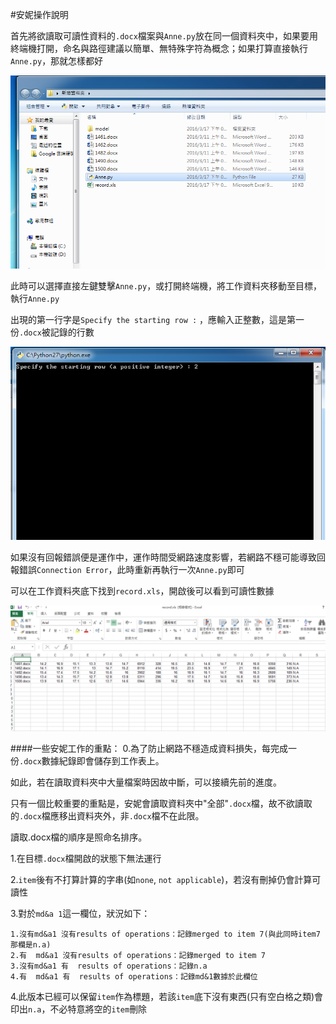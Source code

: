 #安妮操作說明

首先將欲讀取可讀性資料的`.docx`檔案與`Anne.py`放在同一個資料夾中，如果要用終端機打開，命名與路徑建議以簡單、無特殊字符為概念；如果打算直接執行`Anne.py`，那就怎樣都好

![05](https://github.com/otto1994/Readability/blob/master/figure/fig-ann/05.png)

此時可以選擇直接左鍵雙擊`Anne.py`，或打開終端機，將工作資料夾移動至目標，執行`Anne.py`

出現的第一行字是`Specify the starting row :` ，應輸入正整數，這是第一份`.docx`被記錄的行數

![06](https://github.com/otto1994/Readability/blob/master/figure/fig-ann/06.png)

如果沒有回報錯誤便是運作中，運作時間受網路速度影響，若網路不穩可能導致回報錯誤`Connection Error`，此時重新再執行一次`Anne.py`即可

可以在工作資料夾底下找到`record.xls`，開啟後可以看到可讀性數據

![07](https://github.com/otto1994/Readability/blob/master/figure/fig-ann/07.png)

####一些安妮工作的重點：
 0.為了防止網路不穩造成資料損失，每完成一份`.docx`數據紀錄即會儲存到工作表上。
 
  如此，若在讀取資料夾中大量檔案時因故中斷，可以接續先前的進度。

  只有一個比較重要的重點是，安妮會讀取資料夾中"全部"`.docx`檔，故不欲讀取的`.docx`檔應移出資料夾外，非`.docx`檔不在此限。
 
  讀取.docx檔的順序是照命名排序。
  
1.在目標`.docx`檔開啟的狀態下無法運行

2.`item`後有不打算計算的字串(如`none`, `not applicable`)，若沒有刪掉仍會計算可讀性

3.對於`md&a 1`這一欄位，狀況如下：

    1.沒有md&a1 沒有results of operations：記錄merged to item 7(與此同時item7那欄是n.a)
    2.有  md&a1 沒有results of operations：記錄merged to item 7
    3.沒有md&a1 有  results of operations：記錄n.a
    4.有  md&a1 有  results of operations：記錄md&1數據於此欄位
    
4.此版本已經可以保留`item`作為標題，若該`item`底下沒有東西(只有空白格之類)會印出`n.a`，不必特意將空的`item`刪除
